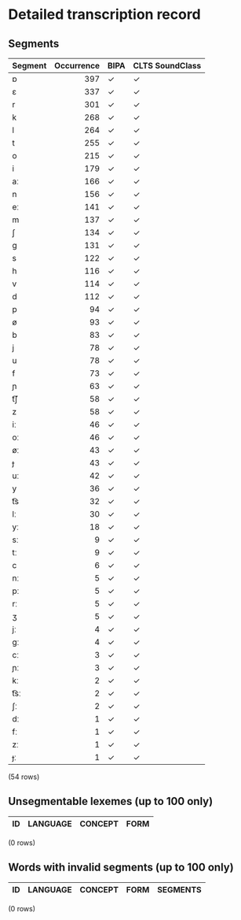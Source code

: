 
# Detailed transcription record

## Segments

| Segment | Occurrence | BIPA | CLTS SoundClass |
|:----------|-------------:|:-------|:------------------|
| ɒ | 397 | ✓ | ✓ |
| ɛ | 337 | ✓ | ✓ |
| r | 301 | ✓ | ✓ |
| k | 268 | ✓ | ✓ |
| l | 264 | ✓ | ✓ |
| t | 255 | ✓ | ✓ |
| o | 215 | ✓ | ✓ |
| i | 179 | ✓ | ✓ |
| aː | 166 | ✓ | ✓ |
| n | 156 | ✓ | ✓ |
| eː | 141 | ✓ | ✓ |
| m | 137 | ✓ | ✓ |
| ʃ | 134 | ✓ | ✓ |
| ɡ | 131 | ✓ | ✓ |
| s | 122 | ✓ | ✓ |
| h | 116 | ✓ | ✓ |
| v | 114 | ✓ | ✓ |
| d | 112 | ✓ | ✓ |
| p | 94 | ✓ | ✓ |
| ø | 93 | ✓ | ✓ |
| b | 83 | ✓ | ✓ |
| j | 78 | ✓ | ✓ |
| u | 78 | ✓ | ✓ |
| f | 73 | ✓ | ✓ |
| ɲ | 63 | ✓ | ✓ |
| t͡ʃ | 58 | ✓ | ✓ |
| z | 58 | ✓ | ✓ |
| iː | 46 | ✓ | ✓ |
| oː | 46 | ✓ | ✓ |
| øː | 43 | ✓ | ✓ |
| ɟ | 43 | ✓ | ✓ |
| uː | 42 | ✓ | ✓ |
| y | 36 | ✓ | ✓ |
| t͡s | 32 | ✓ | ✓ |
| lː | 30 | ✓ | ✓ |
| yː | 18 | ✓ | ✓ |
| sː | 9 | ✓ | ✓ |
| tː | 9 | ✓ | ✓ |
| c | 6 | ✓ | ✓ |
| nː | 5 | ✓ | ✓ |
| pː | 5 | ✓ | ✓ |
| rː | 5 | ✓ | ✓ |
| ʒ | 5 | ✓ | ✓ |
| jː | 4 | ✓ | ✓ |
| ɡː | 4 | ✓ | ✓ |
| cː | 3 | ✓ | ✓ |
| ɲː | 3 | ✓ | ✓ |
| kː | 2 | ✓ | ✓ |
| t͡sː | 2 | ✓ | ✓ |
| ʃː | 2 | ✓ | ✓ |
| dː | 1 | ✓ | ✓ |
| fː | 1 | ✓ | ✓ |
| zː | 1 | ✓ | ✓ |
| ɟː | 1 | ✓ | ✓ |

(54 rows)



## Unsegmentable lexemes (up to 100 only)

| ID | LANGUAGE | CONCEPT | FORM |
|------|------------|-----------|--------|

(0 rows)



## Words with invalid segments (up to 100 only)

| ID | LANGUAGE | CONCEPT | FORM | SEGMENTS |
|------|------------|-----------|--------|------------|

(0 rows)


